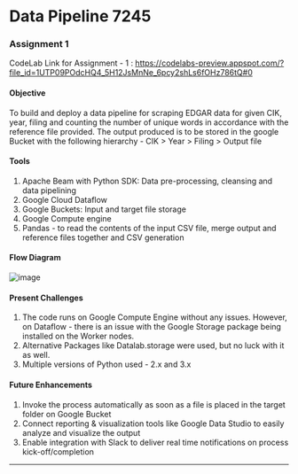 # Data Pipeline 7245

### Assignment 1
CodeLab Link for Assignment - 1 : https://codelabs-preview.appspot.com/?file_id=1UTP09POdcHQ4_5H12JsMnNe_6pcy2shLs6fOHz786tQ#0

#### Objective
To build and deploy a data pipeline for scraping EDGAR data for given CIK, year, filing and counting the number of unique words in accordance with the reference file provided. The output produced is to be stored in the google Bucket with the following hierarchy - CIK > Year > Filing > Output file

#### Tools
 1) Apache Beam with Python SDK: Data pre-processing, cleansing and data pipelining
 2) Google Cloud Dataflow
 3) Google Buckets: Input and target file storage
 4) Google Compute engine
 5) Pandas - to read the contents of the input CSV file, merge output and reference files together and CSV generation

#### Flow Diagram

![image](https://lh5.googleusercontent.com/wXMLExJ3q7RqoUH3BuakAnMwtL-l46UxZPGL2dUG6V5UfTvxQquUZCXqr0sXaso9TwEi0Q6-3IQp8hsVN7NDRxeA5RqEGg0GkiZE7CToiQdJ20FMYRArr6B4UNpSD6GFJSt9gvU2)


#### Present Challenges
 1) The code runs on Google Compute Engine without any issues. However, on Dataflow - there is an issue with the Google Storage package         being installed on the Worker nodes.
 2) Alternative Packages like Datalab.storage were used, but no luck with it as well.
 3) Multiple versions of Python used - 2.x and 3.x
 
 #### Future Enhancements
 1) Invoke the process automatically as soon as a file is placed in the target folder on Google Bucket
 2) Connect reporting & visualization tools like Google Data Studio to easily analyze and visualize the output
 3) Enable integration with Slack to deliver real time notifications on process kick-off/completion
 
 ****************************************************************************************************************************************
